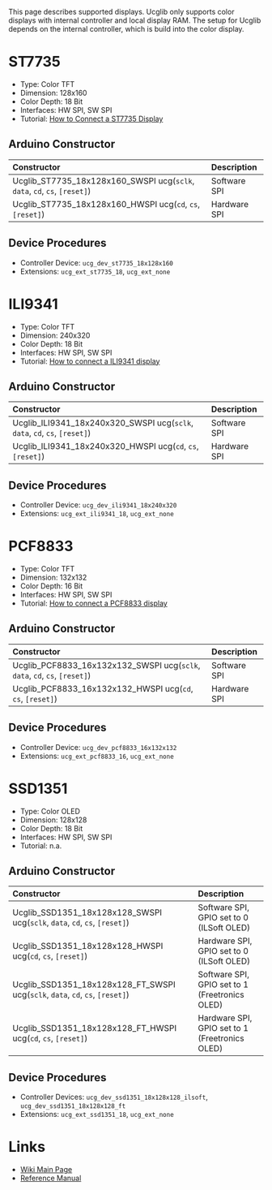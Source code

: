 

This page describes supported displays. Ucglib only supports color displays with internal controller and local display RAM. The setup for Ucglib depends on the internal controller, which is build into the color display.


# ST7735 #

  * Type: Color TFT
  * Dimension: 128x160
  * Color Depth: 18 Bit
  * Interfaces: HW SPI, SW SPI
  * Tutorial: [How to Connect a ST7735 Display](connectst7735.md)

## Arduino Constructor ##
| **Constructor** | **Description** |
|:----------------|:----------------|
| Ucglib\_ST7735\_18x128x160\_SWSPI ucg(`sclk`, `data`, `cd`, `cs`, `[reset]`) | Software SPI    |
| Ucglib\_ST7735\_18x128x160\_HWSPI ucg(`cd`, `cs`, `[reset]`) | Hardware SPI    |

## Device Procedures ##
  * Controller Device: `ucg_dev_st7735_18x128x160`
  * Extensions: `ucg_ext_st7735_18`, `ucg_ext_none`


# ILI9341 #

  * Type: Color TFT
  * Dimension: 240x320
  * Color Depth: 18 Bit
  * Interfaces: HW SPI, SW SPI
  * Tutorial: [How to connect a ILI9341 display](connectili9341.md)

## Arduino Constructor ##
| **Constructor** | **Description** |
|:----------------|:----------------|
| Ucglib\_ILI9341\_18x240x320\_SWSPI ucg(`sclk`, `data`, `cd`, `cs`, `[reset]`) | Software SPI    |
| Ucglib\_ILI9341\_18x240x320\_HWSPI ucg(`cd`, `cs`, `[reset]`) | Hardware SPI    |

## Device Procedures ##
  * Controller Device: `ucg_dev_ili9341_18x240x320`
  * Extensions: `ucg_ext_ili9341_18`, `ucg_ext_none`


# PCF8833 #

  * Type: Color TFT
  * Dimension: 132x132
  * Color Depth: 16 Bit
  * Interfaces: HW SPI, SW SPI
  * Tutorial: [How to connect a PCF8833 display](connectpcf8833.md)

## Arduino Constructor ##
| **Constructor** | **Description** |
|:----------------|:----------------|
| Ucglib\_PCF8833\_16x132x132\_SWSPI ucg(`sclk`, `data`, `cd`, `cs`, `[reset]`) | Software SPI    |
| Ucglib\_PCF8833\_16x132x132\_HWSPI ucg(`cd`, `cs`, `[reset]`) | Hardware SPI    |

## Device Procedures ##
  * Controller Device: `ucg_dev_pcf8833_16x132x132`
  * Extensions: `ucg_ext_pcf8833_16`, `ucg_ext_none`


# SSD1351 #

  * Type: Color OLED
  * Dimension: 128x128
  * Color Depth: 18 Bit
  * Interfaces: HW SPI, SW SPI
  * Tutorial: n.a.

## Arduino Constructor ##
| **Constructor** | **Description** |
|:----------------|:----------------|
| Ucglib\_SSD1351\_18x128x128\_SWSPI ucg(`sclk`, `data`, `cd`, `cs`, `[reset]`) | Software SPI, GPIO set to 0 (ILSoft OLED) |
| Ucglib\_SSD1351\_18x128x128\_HWSPI ucg(`cd`, `cs`, `[reset]`) | Hardware SPI, GPIO set to 0 (ILSoft OLED) |
| Ucglib\_SSD1351\_18x128x128\_FT\_SWSPI ucg(`sclk`, `data`, `cd`, `cs`, `[reset]`) | Software SPI, GPIO set to 1 (Freetronics OLED) |
| Ucglib\_SSD1351\_18x128x128\_FT\_HWSPI ucg(`cd`, `cs`, `[reset]`) | Hardware SPI, GPIO set to 1 (Freetronics OLED) |

## Device Procedures ##
  * Controller Devices: `ucg_dev_ssd1351_18x128x128_ilsoft`, `ucg_dev_ssd1351_18x128x128_ft`
  * Extensions: `ucg_ext_ssd1351_18`, `ucg_ext_none`





# Links #

  * [Wiki Main Page](ucglib.md)
  * [Reference Manual](reference.md)